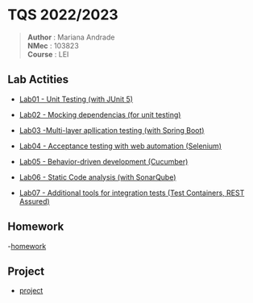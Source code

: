 # TQS 2022/2023

> **Author** : Mariana Andrade </br>
> **NMec** : 103823 </br>
> **Course** : LEI </br>


## Lab Actities

- [Lab01 - Unit Testing (with JUnit 5)](/Lab1/readme.md) </br>
  
- [Lab02 - Mocking dependencias (for unit testing)](/Lab2/readme.md) </br>

- [Lab03 -Multi-layer apllication testing (with Spring Boot)](/Lab3/readme.md)  </br>

- [Lab04 - Acceptance testing with web automation (Selenium)](/Lab4/readme.md) </br>

- [Lab05 - Behavior-driven development (Cucumber)](/Lab5/readme.md) </br>

- [Lab06 - Static Code analysis (with SonarQube)](/Lab6/Readme.md) </br>

- [Lab07 - Additional tools for integration tests (Test Containers, REST Assured)](/Lab7/readme.md) </br>

## Homework
-[homework](/Hw1)

## Project
- [project](https://github.com/Roadrunner-TQS)
